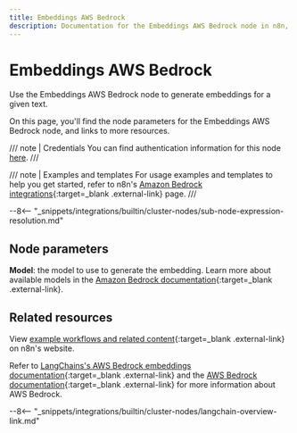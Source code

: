 ```yaml
---
title: Embeddings AWS Bedrock
description: Documentation for the Embeddings AWS Bedrock node in n8n, a workflow automation platform. Includes details of operations and configuration, and links to examples and credentials information.
---
```


# Embeddings AWS Bedrock

Use the Embeddings AWS Bedrock node to generate embeddings for a given text.

On this page, you'll find the node parameters for the Embeddings AWS Bedrock node, and links to more resources.

/// note | Credentials
You can find authentication information for this node [here](/integrations/builtin/credentials/aws/).
///

/// note | Examples and templates
For usage examples and templates to help you get started, refer to n8n's [Amazon Bedrock integrations](https://n8n.io/integrations/embeddings-awsbedrock/){:target=_blank .external-link} page.
///

--8<-- "_snippets/integrations/builtin/cluster-nodes/sub-node-expression-resolution.md"

## Node parameters

**Model**: the model to use to generate the embedding. Learn more about available models in the [Amazon Bedrock documentation](https://docs.aws.amazon.com/bedrock/latest/userguide/what-is-bedrock.html){:target=_blank .external-link}. 

	
## Related resources

View [example workflows and related content](https://n8n.io/integrations/embeddings-awsbedrock/){:target=_blank .external-link} on n8n's website.

Refer to [LangChains's AWS Bedrock embeddings documentation](https://js.langchain.com/docs/modules/data_connection/text_embedding/integrations/bedrock){:target=_blank .external-link} and the [AWS Bedrock documentation](https://docs.aws.amazon.com/bedrock/){:target=_blank .external-link} for more information about AWS Bedrock.

--8<-- "_snippets/integrations/builtin/cluster-nodes/langchain-overview-link.md"

